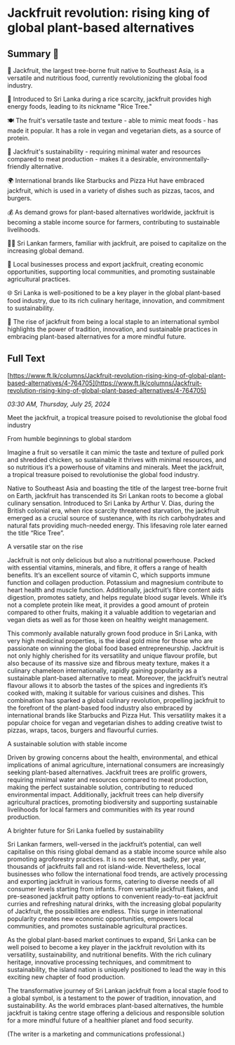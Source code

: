 # Jackfruit revolution: rising king of global plant-based alternatives

## Summary 🤖

🌳 Jackfruit, the largest tree-borne fruit native to Southeast Asia, is a versatile and nutritious food, currently revolutionizing the global food industry. 

🥘 Introduced to Sri Lanka during a rice scarcity, jackfruit provides high energy foods, leading to its nickname "Rice Tree."

🍽️ The fruit's versatile taste and texture - able to mimic meat foods - has made it popular. It has a role in vegan and vegetarian diets, as a source of protein.

🌿 Jackfruit's sustainability - requiring minimal water and resources compared to meat production - makes it a desirable, environmentally-friendly alternative.

🌍 International brands like Starbucks and Pizza Hut have embraced jackfruit, which is used in a variety of dishes such as pizzas, tacos, and burgers.

💰 As demand grows for plant-based alternatives worldwide, jackfruit is becoming a stable income source for farmers, contributing to sustainable livelihoods.

👩‍🌾 Sri Lankan farmers, familiar with jackfruit, are poised to capitalize on the increasing global demand.

🌴 Local businesses process and export jackfruit, creating economic opportunities, supporting local communities, and promoting sustainable agricultural practices.

🌐 Sri Lanka is well-positioned to be a key player in the global plant-based food industry, due to its rich culinary heritage, innovation, and commitment to sustainability.

🥗 The rise of jackfruit from being a local staple to an international symbol highlights the power of tradition, innovation, and sustainable practices in embracing plant-based alternatives for a more mindful future.

## Full Text

[https://www.ft.lk/columns/Jackfruit-revolution-rising-king-of-global-plant-based-alternatives/4-764705](https://www.ft.lk/columns/Jackfruit-revolution-rising-king-of-global-plant-based-alternatives/4-764705)

*03:30 AM, Thursday, July 25, 2024*

Meet the jackfruit, a tropical treasure poised to revolutionise the global food industry

From humble beginnings to global stardom

Imagine a fruit so versatile it can mimic the taste and texture of pulled pork and shredded chicken, so sustainable it thrives with minimal resources, and so nutritious it’s a powerhouse of vitamins and minerals. Meet the jackfruit, a tropical treasure poised to revolutionise the global food industry.

Native to Southeast Asia and boasting the title of the largest tree-borne fruit on Earth, jackfruit has transcended its Sri Lankan roots to become a global culinary sensation. Introduced to Sri Lanka by Arthur V. Dias, during the British colonial era, when rice scarcity threatened starvation, the jackfruit emerged as a crucial source of sustenance, with its rich carbohydrates and natural fats providing much-needed energy. This lifesaving role later earned the title “Rice Tree”.

A versatile star on the rise

Jackfruit is not only delicious but also a nutritional powerhouse. Packed with essential vitamins, minerals, and fibre, it offers a range of health benefits. It’s an excellent source of vitamin C, which supports immune function and collagen production. Potassium and magnesium contribute to heart health and muscle function. Additionally, jackfruit’s fibre content aids digestion, promotes satiety, and helps regulate blood sugar levels. While it’s not a complete protein like meat, it provides a good amount of protein compared to other fruits, making it a valuable addition to vegetarian and vegan diets as well as for those keen on healthy weight management.

This commonly available naturally grown food produce in Sri Lanka, with very high medicinal properties, is the ideal gold mine for those who are passionate on winning the global food based entrepreneurship. Jackfruit is not only highly cherished for its versatility and unique flavour profile, but also because of its massive size and fibrous meaty texture, makes it a culinary chameleon internationally, rapidly gaining popularity as a sustainable plant-based alternative to meat. Moreover, the jackfruit’s neutral flavour allows it to absorb the tastes of the spices and ingredients it’s cooked with, making it suitable for various cuisines and dishes. This combination has sparked a global culinary revolution, propelling jackfruit to the forefront of the plant-based food industry also embraced by international brands like Starbucks and Pizza Hut. This versatility makes it a popular choice for vegan and vegetarian dishes to adding creative twist to pizzas, wraps, tacos, burgers and flavourful curries.

A sustainable solution with stable income

Driven by growing concerns about the health, environmental, and ethical implications of animal agriculture, international consumers are increasingly seeking plant-based alternatives. Jackfruit trees are prolific growers, requiring minimal water and resources compared to meat production, making the perfect sustainable solution, contributing to reduced environmental impact. Additionally, jackfruit trees can help diversify agricultural practices, promoting biodiversity and supporting sustainable livelihoods for local farmers and communities with its year round production.

A brighter future for Sri Lanka fuelled by sustainability

Sri Lankan farmers, well-versed in the jackfruit’s potential, can well capitalise on this rising global demand as a stable income source while also promoting agroforestry practices. It is no secret that, sadly, per year, thousands of jackfruits fall and rot island-wide. Nevertheless, local businesses who follow the international food trends, are actively processing and exporting jackfruit in various forms, catering to diverse needs of all consumer levels starting from infants. From versatile jackfruit flakes, and pre-seasoned jackfruit patty options to convenient ready-to-eat jackfruit curries and refreshing natural drinks, with the increasing global popularity of Jackfruit, the possibilities are endless. This surge in international popularity creates new economic opportunities, empowers local communities, and promotes sustainable agricultural practices.

As the global plant-based market continues to expand, Sri Lanka can be well poised to become a key player in the jackfruit revolution with its versatility, sustainability, and nutritional benefits. With the rich culinary heritage, innovative processing techniques, and commitment to sustainability, the island nation is uniquely positioned to lead the way in this exciting new chapter of food production.

The transformative journey of Sri Lankan jackfruit from a local staple food to a global symbol, is a testament to the power of tradition, innovation, and sustainability. As the world embraces plant-based alternatives, the humble jackfruit is taking centre stage offering a delicious and responsible solution for a more mindful future of a healthier planet and food security.

(The writer is a marketing and communications professional.)

